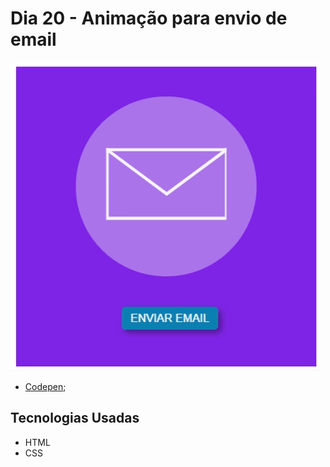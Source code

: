 # Dia 20 - Animação para envio de email

![Animação para envio de email](./day20.gif?raw=true "Animação para envio de email")

*   [Codepen](https://codepen.io/lizvidotti91/pen/WNOjvdK); 

## Tecnologias Usadas

*   HTML
*   CSS 
